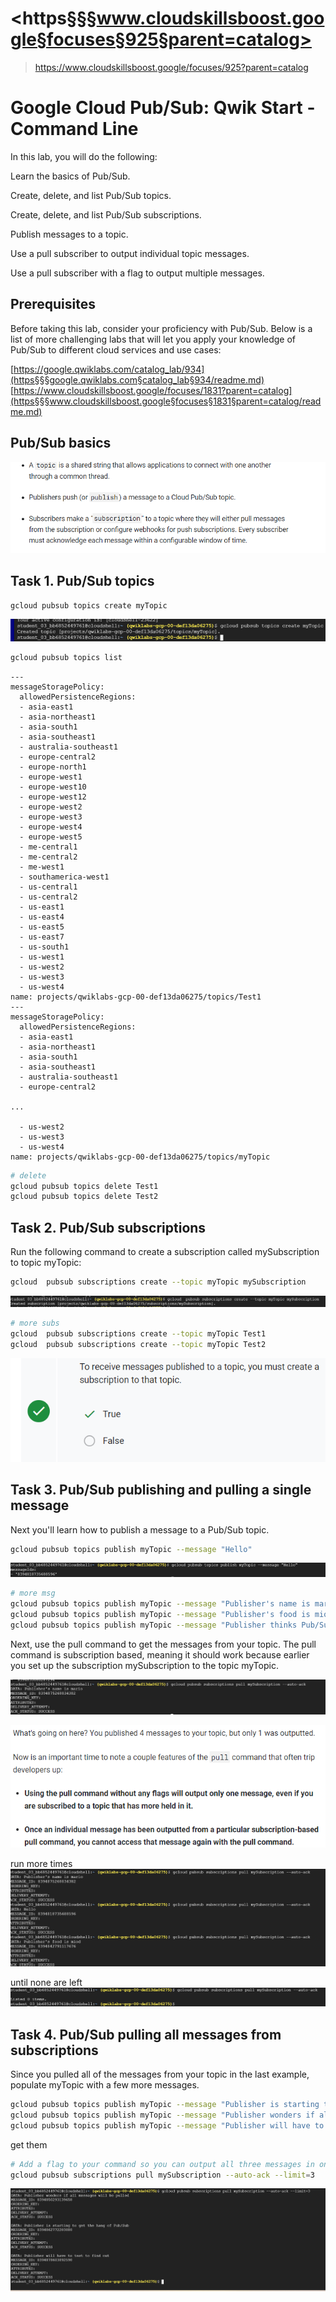 # <https§§§www.cloudskillsboost.google§focuses§925§parent=catalog>
> <https://www.cloudskillsboost.google/focuses/925?parent=catalog>

# Google Cloud Pub/Sub: Qwik Start - Command Line

In this lab, you will do the following:

Learn the basics of Pub/Sub.

Create, delete, and list Pub/Sub topics.

Create, delete, and list Pub/Sub subscriptions.

Publish messages to a topic.

Use a pull subscriber to output individual topic messages.

Use a pull subscriber with a flag to output multiple messages.

## Prerequisites

Before taking this lab, consider your proficiency with Pub/Sub. Below is a list of more challenging labs that will let you apply your knowledge of Pub/Sub to different cloud services and use cases:

[https://google.qwiklabs.com/catalog_lab/934](https§§§google.qwiklabs.com§catalog_lab§934/readme.md)
[https://www.cloudskillsboost.google/focuses/1831?parent=catalog](https§§§www.cloudskillsboost.google§focuses§1831§parent=catalog/readme.md)

## Pub/Sub basics

![](1686828415165.png)

## Task 1. Pub/Sub topics


```bash
gcloud pubsub topics create myTopic
```
![](1686828457077.png)

```bash
gcloud pubsub topics list
```
```
---
messageStoragePolicy:
  allowedPersistenceRegions:
  - asia-east1
  - asia-northeast1
  - asia-south1
  - asia-southeast1
  - australia-southeast1
  - europe-central2
  - europe-north1
  - europe-west1
  - europe-west10
  - europe-west12
  - europe-west2
  - europe-west3
  - europe-west4
  - europe-west5
  - me-central1
  - me-central2
  - me-west1
  - southamerica-west1
  - us-central1
  - us-central2
  - us-east1
  - us-east4
  - us-east5
  - us-east7
  - us-south1
  - us-west1
  - us-west2
  - us-west3
  - us-west4
name: projects/qwiklabs-gcp-00-def13da06275/topics/Test1
---
messageStoragePolicy:
  allowedPersistenceRegions:
  - asia-east1
  - asia-northeast1
  - asia-south1
  - asia-southeast1
  - australia-southeast1
  - europe-central2

...

  - us-west2
  - us-west3
  - us-west4
name: projects/qwiklabs-gcp-00-def13da06275/topics/myTopic
  ```

```bash
# delete
gcloud pubsub topics delete Test1
gcloud pubsub topics delete Test2
```
## Task 2. Pub/Sub subscriptions

Run the following command to create a subscription called mySubscription to topic myTopic:

```bash
gcloud  pubsub subscriptions create --topic myTopic mySubscription
```
![](1686828701281.png)

```bash
# more subs
gcloud  pubsub subscriptions create --topic myTopic Test1
gcloud  pubsub subscriptions create --topic myTopic Test2
```

![](1686828761780.png)

## Task 3. Pub/Sub publishing and pulling a single message

Next you'll learn how to publish a message to a Pub/Sub topic.

```bash
gcloud pubsub topics publish myTopic --message "Hello"
```
![](1686828819221.png)

```bash
# more msg
gcloud pubsub topics publish myTopic --message "Publisher's name is mario"
gcloud pubsub topics publish myTopic --message "Publisher's food is miod"
gcloud pubsub topics publish myTopic --message "Publisher thinks Pub/Sub is awesome"
```

Next, use the pull command to get the messages from your topic. The pull command is subscription based, meaning it should work because earlier you set up the subscription mySubscription to the topic myTopic.

![](1686828928419.png)

![](1686828955947.png)

run more times
![](1686828986433.png)

until none are left
![](1686829035072.png)

## Task 4. Pub/Sub pulling all messages from subscriptions

Since you pulled all of the messages from your topic in the last example, populate myTopic with a few more messages.

```bash
gcloud pubsub topics publish myTopic --message "Publisher is starting to get the hang of Pub/Sub"
gcloud pubsub topics publish myTopic --message "Publisher wonders if all messages will be pulled"
gcloud pubsub topics publish myTopic --message "Publisher will have to test to find out"
```

get them

```bash
# Add a flag to your command so you can output all three messages in one request.
gcloud pubsub subscriptions pull mySubscription --auto-ack --limit=3
```
![](1686829103515.png)
